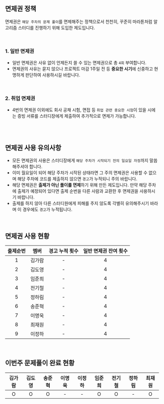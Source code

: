 ## 면제권 정책

면제권은 `해당 주차의 문제 풀이`를 면제해주는 정책으로서 천천히, 꾸준히 마라톤처럼 알고리즘 스터디를 진행하기 위해 도입한 제도입니다.

<br>

### 1. 일반 면제권

- 일반 면제권은 사유 없이 언제든지 쓸 수 있는 면제권으로 총 `4회` 부여합니다.
- 면제권의 사유는 묻지 않으나 프로젝트 마감 1주일 전 등 **중요한 시기**에 신중하고 현명하게 판단하여 사용하시길 바랍니다.

<br>

### 2. 취업 면제권

- 4번의 면제권 이외에도 회사 공채 시험, 면접 등 `취업 관련 중요한 시험`이 있을 시에는 증빙 서류를 스터디장에게 제출하여 추가적으로 면제가 가능합니다.

<br>
<br>

## 면제권 사용 유의사항

- 모든 면제권의 사용은 스터디장에게 `해당 주차가 시작되기 전의 일요일 자정`까지 말씀해주셔야 합니다.
- 이미 월요일이 되어 해당 주차가 시작된 상태라면 그 주의 면제권은 사용할 수 없으며 해당 주차에 코드를 제출하지 않으면 `경고`가 누적되니 주의 바랍니다.
- 해당 면제권은 **출제가 아닌 풀이를 면제**하기 위해 만든 제도입니다. 만약 해당 주차에 출제가 예정되어 있다면 출제 순번을 다른 사람과 교환한 후 면제권을 사용하시기 바랍니다.
- 출제를 하지 않아 다른 스터디원에게 피해를 주지 않도록 각별히 유의해주시기 바라며 이 경우에도 `경고`가 누적됩니다.

<br>

## 면제권 사용 현황

| 출제순번 |  멤버  | 경고 누적 횟수 | 일반 면제권 잔여 횟수 |
| :------: | :----: | :------------: | :-------------------: |
|    1     | 김가람 |       -        |           4           |
|    2     | 김도영 |       -        |           4           |
|    3     | 임준희 |       -        |           4           |
|    4     | 전기철 |       -        |           4           |
|    5     | 정하림 |       -        |           4           |
|    6     | 송준혁 |       -        |           4           |
|    7     | 이명욱 |       -        |           4           |
|    8     | 최재원 |       -        |           4           |
|    9     | 이정하 |       -        |           4           |

<br>

## 이번주 문제풀이 완료 현황

| 김가람 | 김도영 | 송준혁 | 이명욱 | 이정하 | 임준희 | 전기철 | 정하림 | 최재원 |
| :----: | :----: | :----: | :----: | :----: | :----: | :----: | :----: | :----: |
|   O    |   O    |   O    |   -    |   -    |   O    |   O    |   -    |   O    |
